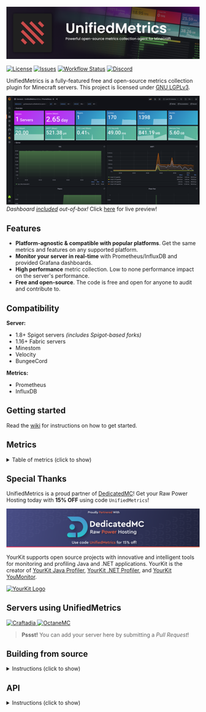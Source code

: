 ![UnifiedMetrics](.github/assets/banner.png)

[![License](https://img.shields.io/github/license/Cubxity/UnifiedMetrics?style=flat-square)](COPYING.LESSER)
[![Issues](https://img.shields.io/github/issues/Cubxity/UnifiedMetrics?style=flat-square)](https://github.com/Cubxity/UnifiedMetrics/issues)
[![Workflow Status](https://img.shields.io/github/workflow/status/Cubxity/UnifiedMetrics/gradle-preview-ci/master?style=flat-square)](https://github.com/Cubxity/UnifiedMetrics/actions)
[![Discord](https://img.shields.io/badge/join-discord-blue?style=flat-square)](https://discord.gg/kDDhqJmPpA)

UnifiedMetrics is a fully-featured free and open-source metrics collection plugin for Minecraft servers. This project is
licensed under [GNU LGPLv3](COPYING.LESSER).

[![Grafana Dashboard](.github/assets/grafana.png)](https://dedimc.link/unifiedmetrics)
*Dashboard [included](https://github.com/Cubxity/UnifiedMetrics/wiki/Grafana) out-of-box!*
Click [here](https://dedimc.link/unifiedmetrics) for live preview!

## Features

- **Platform-agnostic & compatible with popular platforms**. Get the same metrics and features on any supported
  platform.
- **Monitor your server in real-time** with Prometheus/InfluxDB and provided Grafana dashboards.
- **High performance** metric collection. Low to none performance impact on the server's performance.
- **Free and open-source**. The code is free and open for anyone to audit and contribute to.

## Compatibility

**Server:**

- 1.8+ Spigot servers *(includes Spigot-based forks)*
- 1.16+ Fabric servers
- Minestom
- Velocity
- BungeeCord

**Metrics:**

- Prometheus
- InfluxDB

## Getting started

Read the [wiki](https://github.com/Cubxity/UnifiedMetrics/wiki) for instructions on how to get started.

## Metrics

<details> 
  <summary>Table of metrics (click to show)</summary>

| Collector     | Description                                     | Platform            | Default |
| ------------- | ----------------------------------------------- | ------------------- | ------- |
| systemGc      | Garbage collection duration and freed bytes     | All                 | true    |
| systemMemory  | Memory used, committed, max and init            | All                 | true    |
| systemProcess | CPU load, seconds, and process start time       | All                 | true    |
| systemThread  | Current, daemon, started, and peak thread count | All                 | true    |
| events        | Login, join, quit, chat, and ping event counter | All                 | true    |
| server        | Plugins count and player counts                 | All                 | true    |
| tick          | Tick duration histogram                         | Bukkit, Minestom    | true    |
| world         | World entities, players, and chunks count       | Bukkit, Minestom    | true    |

</details>

## Special Thanks

UnifiedMetrics is a proud partner of [DedicatedMC](https://dedimc.promo/UnifiedMetrics)! Get your Raw Power Hosting
today with **15% OFF** using code `UnifiedMetrics`!

[![DedicatedMC Logo](.github/assets/dmc.png)](https://dedimc.promo/UnifiedMetrics)

YourKit supports open source projects with innovative and intelligent tools for monitoring and profiling Java and .NET
applications. YourKit is the creator of [YourKit Java Profiler](https://www.yourkit.com/java/profiler/),
[YourKit .NET Profiler](https://www.yourkit.com/.net/profiler/),
and [YourKit YouMonitor](https://www.yourkit.com/youmonitor/).

[![YourKit Logo](https://www.yourkit.com/images/yklogo.png)](https://www.yourkit.com/)

## Servers using UnifiedMetrics

<p float="left">
  <a href="https://craftadia.com">
    <img
      src="https://craftadia.com/content/images/2021/01/Webp.net-resizeimage--1-.png"
      alt="Craftadia"
      width="200"
    />
  </a>
  <a href="https://octanemc.net">
    <img
      src="https://octanemc.net/assets/images/logo-large.png"
      alt="OctaneMC"
      width="200"
    />
  </a>
</p>

> **Pssst!** You can add your server here by submitting a *Pull Request*!

## Building from source

<details> 
  <summary>Instructions (click to show)</summary>

**Requirements:**

- JDK 8+ (16+ for Fabric, 17+ for Minestom)
- Git (Optional)

To build UnifiedMetrics, you need to obtain the source code first. You can download the source from GitHub or use the
Git CLI.

```bash
$ git clone https://github.com/Cubxity/UnifiedMetrics && cd UnifiedMetrics
```

Open a terminal in the cloned directory and run the following command. The following command will build all subprojects.

```bash
$ ./gradlew assemble -x signArchives
```

> `-x signArchives` is required to skip signing, unless you have signing set up

To build a specific subproject, you can prefix it with the subproject path. For example:

```bash
$ ./gradlew :unifiedmetrics-platform-bukkit:assemble -x signArchives
```

The output artifacts can be found in `subproject/build/libs`.
</details>

## API

<details> 
  <summary>Instructions (click to show)</summary>

### Examples

Example plugins can be found under [examples](examples) directory.

### Gradle (Kotlin)

```kotlin
repositories {
    mavenCentral()
    maven("https://s01.oss.sonatype.org/content/repositories/snapshots/")
}
```

```kotlin
dependencies {
    // ...
    compileOnly("dev.cubxity.plugins", "unifiedmetrics-api", "0.3.3-SNAPSHOT")
}
```

### Usage

Add `:unifiedmetrics-api` as a dependency (compileOnly/provided). Prefer using platform's service manager if possible.

```kotlin
import dev.cubxity.plugins.metrics.api.UnifiedMetricsProvider

/* ... */

val api = UnifiedMetricsProvider.get()
```

</details>